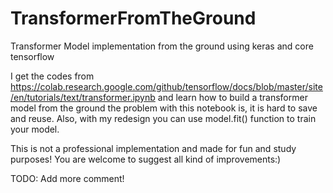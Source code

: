 # TransformerFromTheGround
Transformer Model implementation from the ground using keras and core tensorflow

I get the codes from https://colab.research.google.com/github/tensorflow/docs/blob/master/site/en/tutorials/text/transformer.ipynb and learn how to build a transformer model from the ground
the problem with this notebook is, it is hard to save and reuse. Also, with my redesign you can use model.fit() function to train your model.

This is not a professional implementation and made for fun and study purposes! You are welcome to suggest all kind of improvements:) 

TODO: Add more comment!
